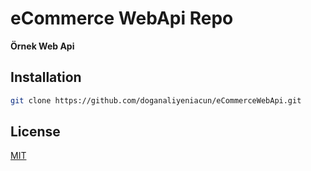 # eCommerce WebApi Repo
**Örnek Web Api**

## Installation

```bash
git clone https://github.com/doganaliyeniacun/eCommerceWebApi.git
```

## License
[MIT](https://github.com/doganaliyeniacun/eCommerceWebApi/blob/main/LICENSE)
